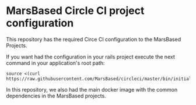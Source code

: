 # MarsBased Circle CI project configuration

This repository has the required Circe CI configuration to the MarsBased Projects.

If you want had the configuration in your rails project execute the next command in your application's root path:

```
source <(curl https://raw.githubusercontent.com/MarsBased/circleci/master/bin/initialize)
```

In this repository, we also had the main docker image with the common dependencies in the
MarsBased projects.
